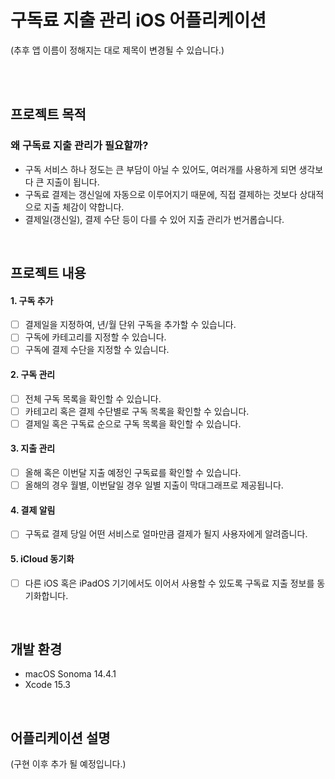 # 구독료 지출 관리 iOS 어플리케이션

(추후 앱 이름이 정해지는 대로 제목이 변경될 수 있습니다.)

<br><br>

## 프로젝트 목적
### 왜 구독료 지출 관리가 필요할까?
- 구독 서비스 하나 정도는 큰 부담이 아닐 수 있어도, 여러개를 사용하게 되면 생각보다 큰 지출이 됩니다.
- 구독료 결제는 갱신일에 자동으로 이루어지기 때문에, 직접 결제하는 것보다 상대적으로 지출 체감이 약합니다.
- 결제일(갱신일), 결제 수단 등이 다를 수 있어 지출 관리가 번거롭습니다.

<br>

## 프로젝트 내용
#### 1. 구독 추가
- [ ] 결제일을 지정하여, 년/월 단위 구독을 추가할 수 있습니다.
- [ ] 구독에 카테고리를 지정할 수 있습니다.
- [ ] 구독에 결제 수단을 지정할 수 있습니다.
#### 2. 구독 관리
- [ ] 전체 구독 목록을 확인할 수 있습니다.
- [ ] 카테고리 혹은 결제 수단별로 구독 목록을 확인할 수 있습니다.
- [ ] 결제일 혹은 구독료 순으로 구독 목록을 확인할 수 있습니다.
#### 3. 지출 관리
- [ ] 올해 혹은 이번달 지출 예정인 구독료를 확인할 수 있습니다.
- [ ] 올해의 경우 월별, 이번달일 경우 일별 지출이 막대그래프로 제공됩니다.
#### 4. 결제 알림
- [ ] 구독료 결제 당일 어떤 서비스로 얼마만큼 결제가 될지 사용자에게 알려줍니다.
#### 5. iCloud 동기화
- [ ] 다른 iOS 혹은 iPadOS 기기에서도 이어서 사용할 수 있도록 구독료 지출 정보를 동기화합니다.

<br>

## 개발 환경
- macOS Sonoma 14.4.1
- Xcode 15.3

<br>

## 어플리케이션 설명
(구현 이후 추가 될 예정입니다.)
